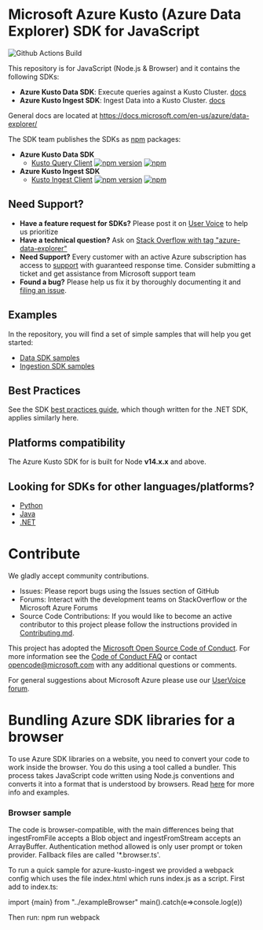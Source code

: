 # Microsoft Azure Kusto (Azure Data Explorer) SDK for JavaScript
![Github Actions Build](https://github.com/Azure/azure-kusto-node/actions/workflows/build.yml/badge.svg)

This repository is for JavaScript (Node.js & Browser) and it contains the following SDKs:
* **Azure Kusto Data SDK**: Execute queries against a Kusto Cluster. [docs](./packages/azure-kusto-data/README.md)
* **Azure Kusto Ingest SDK**: Ingest Data into a Kusto Cluster. [docs](./packages/azure-kusto-ingest/README.md)


General docs are located at https://docs.microsoft.com/en-us/azure/data-explorer/


The SDK team publishes the SDKs as [npm](https://npmjs.org) packages:
- **Azure Kusto Data SDK**
  - [Kusto Query Client](https://www.npmjs.com/package/azure-kusto-data) [![npm version](https://badge.fury.io/js/azure-kusto-data.svg)](https://badge.fury.io/js/azure-kusto-data) [![npm](https://img.shields.io/npm/dt/azure-kusto-data.svg)](https://github.com/Azure/azure-kusto-node)
- **Azure Kusto Ingest SDK**
  - [Kusto Ingest Client](https://www.npmjs.com/package/azure-kusto-ingest) [![npm version](https://badge.fury.io/js/azure-kusto-ingest.svg)](https://badge.fury.io/js/azure-kusto-ingest) 
[![npm](https://img.shields.io/npm/dt/azure-kusto-ingest.svg)](https://github.com/Azure/azure-kusto-node)

## Need Support?
- **Have a feature request for SDKs?** Please post it on [User Voice](https://feedback.azure.com/forums/915733-azure-data-explorer) to help us prioritize
- **Have a technical question?** Ask on [Stack Overflow with tag "azure-data-explorer"](https://stackoverflow.com/questions/tagged/azure-data-explorer)
- **Need Support?** Every customer with an active Azure subscription has access to [support](https://docs.microsoft.com/en-us/azure/azure-supportability/how-to-create-azure-support-request) with guaranteed response time.  Consider submitting a ticket and get assistance from Microsoft support team
- **Found a bug?** Please help us fix it by thoroughly documenting it and [filing an issue](https://github.com/Azure/azure-kusto-node/issues/new).

## Examples

In the repository, you will find a set of simple samples that will help you get started:
- [Data SDK samples](./packages/azure-kusto-data/example.js)
- [Ingestion SDK samples](./packages/azure-kusto-ingest/example.js)

## Best Practices
See the SDK [best practices guide](https://docs.microsoft.com/azure/data-explorer/kusto/api/netfx/kusto-ingest-best-practices), which though written for the .NET SDK, applies similarly here.

## Platforms compatibility

The Azure Kusto SDK for is built for Node **v14.x.x** and above.

## Looking for SDKs for other languages/platforms?
- [Python](https://github.com/azure/azure-kusto-python)
- [Java](https://github.com/azure/azure-kusto-java)
- [.NET](https://docs.microsoft.com/en-us/azure/kusto/api/netfx/about-the-sdk)


# Contribute

We gladly accept community contributions.

- Issues: Please report bugs using the Issues section of GitHub
- Forums: Interact with the development teams on StackOverflow or the Microsoft Azure Forums
- Source Code Contributions: If you would like to become an active contributor to this project please follow the instructions provided in [Contributing.md](CONTRIBUTING.md).

This project has adopted the [Microsoft Open Source Code of Conduct](https://opensource.microsoft.com/codeofconduct/). For more information see the [Code of Conduct FAQ](https://opensource.microsoft.com/codeofconduct/faq/) or contact [opencode@microsoft.com](mailto:opencode@microsoft.com) with any additional questions or comments.

For general suggestions about Microsoft Azure please use our [UserVoice forum](http://feedback.azure.com/forums/34192--general-feedback).


# Bundling Azure SDK libraries for a browser
To use Azure SDK libraries on a website, you need to convert your code to work inside the browser. You do this using a tool called a bundler. This process takes JavaScript code written using Node.js conventions and converts it into a format that is understood by browsers. Read [here](https://github.com/Azure/azure-sdk-for-js/blob/main/documentation/Bundling.md) for more info and examples.

### Browser sample

The code is browser-compatible, with the main differences being that ingestFromFile accepts a Blob object and ingestFromStream accepts an ArrayBuffer. Authentication method allowed is only user prompt or token provider. Fallback files are called '*.browser.ts'.

To run a quick sample for azure-kusto-ingest we provided a webpack config which uses the file index.html which runs index.js as a script.
First add to index.ts:

import {main} from "../exampleBrowser"
main().catch(e=>console.log(e)) 

Then run: npm run webpack